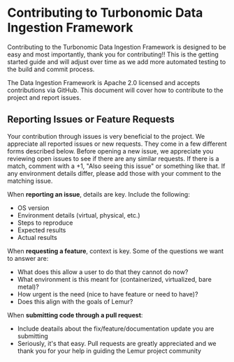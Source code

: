 # Contributing to Turbonomic Data Ingestion Framework

Contributing to the Turbonomic Data Ingestion Framework is designed to be easy and most importantly, thank you for contributing!!  This is the getting started guide and will adjust over time as we add more automated testing to the build and commit process.

The Data Ingestion Framework is Apache 2.0 licensed and accepts contributions via GitHub. This document will cover how to contribute to the project and report issues.

## Reporting Issues or Feature Requests

Your contribution through issues is very beneficial to the project. We appreciate all reported issues or new requests. They come in a few different forms described below. Before opening a new issue, we appreciate you reviewing open issues to see if there are any similar requests. If there is a match, comment with a +1, "Also seeing this issue" or something like that. If any environment details differ, please add those with your comment to the matching issue.

When **reporting an issue**, details are key. Include the following:
- OS version
- Environment details (virtual, physical, etc.)
- Steps to reproduce
- Expected results
- Actual results

When **requesting a feature**, context is key. Some of the questions we want to answer are:
- What does this allow a user to do that they cannot do now?
- What environment is this meant for (containerized, virtualized, bare metal)?
- How urgent is the need (nice to have feature or need to have)?
- Does this align with the goals of Lemur?

When **submitting code through a pull request**:
- Include deatails about the fix/feature/documentation update you are submitting
- Seriously, it's that easy.  Pull requests are greatly appreciated and we thank you for your help in guiding the Lemur project community

